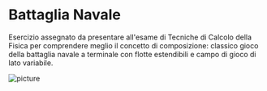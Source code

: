 # Battaglia Navale

Esercizio assegnato da presentare all'esame di Tecniche di Calcolo della Fisica per comprendere meglio il concetto di composizione: classico gioco della battaglia navale a terminale con flotte estendibili e campo di gioco di lato variabile.

![picture](img/pic.png)
